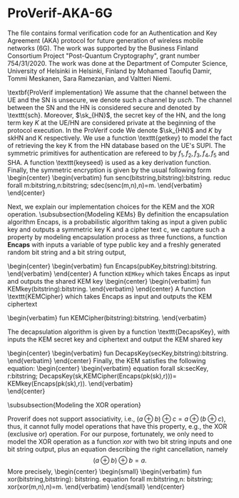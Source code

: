 # ProVerif-AKA-6G
The file contains formal verification code for an Authentication and Key Agreement (AKA) protocol for future generation of wireless mobile networks (6G). The work was supported by the Business Finland Consortium Project "Post-Quantum Cryptography", grant number 754/31/2020. The work was done at the Department of Computer Science, University of Helsinki in Helsinki, Finland by Mohamed Taoufiq Damir, Tommi Meskanen, Sara Ramezanian, and Valtteri Niemi.

\textbf{ProVerif implementation}
We assume that the channel between the UE and the SN is unsecure, we denote such a channel by $\textit{usch}$. The channel between the SN and the HN is considered secure and denoted by \texttt{sch}. Moreover, $\sk_{HN}$, the secret key of the HN, and the long term key $K$ at the UE/HN are considered private at the beginning of the protocol execution. In the ProVerif code We denote $\sk_{HN}$ and $K$ by skHN and K respectively. We use a function \texttt{getkey} to model the fact of retrieving the key K from the HN database based on the UE's SUPI. The symmetric primitives for authentication are refereed to by $f_1, f_2, f_3, f_4, f_5$ and SHA.
A function \texttt{keyseed} is used as a key derivation function. Finally, the symmetric encryption is given by the usual following form
\begin{center}
\begin{verbatim}
fun senc(bitstring,bitstring):bitstring.
reduc forall m:bitstring,n:bitstring; 
sdec(senc(m,n),n)=m.
    \end{verbatim}
\end{center}

Next, we explain our implementation choices for the KEM and the XOR operation.
\subsubsection{Modeling KEMs}
By definition the encapsulation algorithm Encaps, is a probabilistic algorithm taking as input a given public key and outputs a symmetric key K and a cipher text c, we capture such a property by modeling encapsulation process as three functions, a function $\textbf{Encaps}$ with inputs a variable of type public key and a freshly generated random bit string and a bit string output, 
  
\begin{center}
\begin{verbatim}
fun Encaps(pubKey,bitstring):bitstring.
\end{verbatim}
\end{center}
A function $\texttt{KEMkey}$ which takes Encaps as input and outputs the shared KEM key
\begin{center}
   \begin{verbatim}
fun KEMkey(bitstring):bitstring.
\end{verbatim} 
\end{center}
A function \texttt{KEMCipher} which takes Encaps as input and outputs the KEM ciphertext

\begin{verbatim}
fun KEMCipher(bitstring):bitstring. 
\end{verbatim}

The decapsulation algorithm is given by a function \texttt{DecapsKey}, with inputs the KEM secret key and ciphertext and output the KEM shared key

\begin{center}
    \begin{verbatim}
fun DecapsKey(secKey,bitstring):bitstring.
    \end{verbatim}
\end{center}
Finally, the KEM satisfies the following equation:
\begin{center}
   \begin{verbatim}
equation forall sk:secKey, r:bitstring;
DecapsKey(sk,KEMCipher(Encaps(pk(sk),r)))=
KEMkey(Encaps(pk(sk),r)).
\end{verbatim}  
\end{center}

\subsubsection{Modeling the XOR operation}

Proverif does not support associativity, i.e., $(a\oplus b)\oplus c= a\oplus (b\oplus c)$, thus, it cannot fully model operations that have this property, e.g., the XOR (exclusive or) operation. For our purpose, fortunately, we only need to model the XOR operation as a function $xor$ with two bit string inputs and one bit string output, plus an equation describing the right cancellation, namely 
$$(a\oplus b)\oplus b= a.$$
More precisely, 
\begin{center}
\begin{small}
    \begin{verbatim}
fun xor(bitstring,bitstring): bitstring.
equation forall m:bitstring,n: bitstring;
 xor(xor(m,n),n)=m.
    \end{verbatim}
\end{small}
\end{center}

